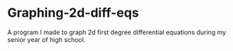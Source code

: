 # Graphing-2d-diff-eqs
A program I made to graph 2d first degree differential equations during my senior year of high school.

